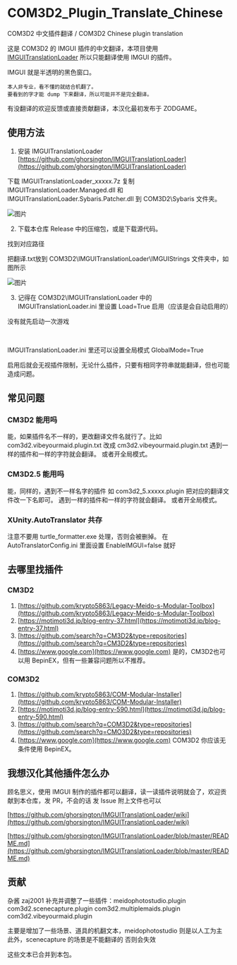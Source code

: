 # COM3D2_Plugin_Translate_Chinese
COM3D2 中文插件翻译 / COM3D2 Chinese plugin translation


这是 COM3D2 的 IMGUI 插件的中文翻译，本项目使用 [IMGUITranslationLoader](https://github.com/ghorsington/IMGUITranslationLoader) 所以只能翻译使用 IMGUI 的插件。

IMGUI 就是半透明的黑色窗口。

```
本人非专业，看不懂的就结合机翻了。
要看到的字才能 dump 下来翻译，所以可能并不是完全翻译。
```
有没翻译的欢迎反馈或直接贡献翻译，本汉化最初发布于 ZODGAME。

## 使用方法

1. 安装 IMGUITranslationLoader
[https://github.com/ghorsington/IMGUITranslationLoader](https://github.com/ghorsington/IMGUITranslationLoader)

下载 IMGUITranslationLoader_xxxxx.7z
复制 IMGUITranslationLoader.Managed.dll 和 IMGUITranslationLoader.Sybaris.Patcher.dll 到 COM3D2\Sybaris 文件夹。

![图片](https://github.com/user-attachments/assets/5f91581c-30e8-4a6e-9fb7-7112fe33a9cf)


2. 下载本仓库 Release 中的压缩包，或是下载源代码。

找到对应路径

把翻译.txt放到 COM3D2\IMGUITranslationLoader\IMGUIStrings 文件夹中，如图所示

![图片](https://github.com/user-attachments/assets/a0f0a057-47ed-42d1-ac3e-90668b48cb01)

3. 记得在 COM3D2\IMGUITranslationLoader 中的 IMGUITranslationLoader.ini 里设置 Load=True 启用（应该是会自动启用的）

没有就先启动一次游戏

<br>

IMGUITranslationLoader.ini 里还可以设置全局模式 GlobalMode=True

启用后就会无视插件限制，无论什么插件，只要有相同字符串就能翻译，但也可能造成问题。

## 常见问题

### CM3D2 能用吗
能，如果插件名不一样的，更改翻译文件名就行了。比如 com3d2.vibeyourmaid.plugin.txt 改成 cm3d2.vibeyourmaid.plugin.txt
遇到一样的插件和一样的字符就会翻译。
或者开全局模式。


### CM3D2.5 能用吗
能，同样的，遇到不一样名字的插件 如 com3d2_5.xxxxx.plugin 把对应的翻译文件改一下名即可。
遇到一样的插件和一样的字符就会翻译。
或者开全局模式。


### XUnity.AutoTranslator 共存
注意不要用 turtle_formatter.exe 处理，否则会被删掉。
在 AutoTranslatorConfig.ini 里面设置 EnableIMGUI=false 就好

## 去哪里找插件

### CM3D2
1. [https://github.com/krypto5863/Legacy-Meido-s-Modular-Toolbox](https://github.com/krypto5863/Legacy-Meido-s-Modular-Toolbox)
2. [https://motimoti3d.jp/blog-entry-37.html](https://motimoti3d.jp/blog-entry-37.html)
3. [https://github.com/search?q=CM3D2&type=repositories](https://github.com/search?q=CM3D2&type=repositories)
4. [https://www.google.com](https://www.google.com)
是的，CM3D2也可以用 BepinEX，但有一些兼容问题所以不推荐。

### COM3D2
1. [https://github.com/krypto5863/COM-Modular-Installer](https://github.com/krypto5863/COM-Modular-Installer)
2. [https://motimoti3d.jp/blog-entry-590.html](https://motimoti3d.jp/blog-entry-590.html)
3. [https://github.com/search?q=COM3D2&type=repositories](https://github.com/search?q=CMO3D2&type=repositories)
4. [https://www.google.com](https://www.google.com)
COM3D2 你应该无条件使用 BepinEX。


## 我想汉化其他插件怎么办
顾名思义，使用 IMGUI 制作的插件都可以翻译，读一读插件说明就会了，欢迎贡献到本仓库，发 PR，不会的话 发 Issue 附上文件也可以

[https://github.com/ghorsington/IMGUITranslationLoader/wiki](https://github.com/ghorsington/IMGUITranslationLoader/wiki)

[https://github.com/ghorsington/IMGUITranslationLoader/blob/master/README.md](https://github.com/ghorsington/IMGUITranslationLoader/blob/master/README.md)


## 贡献

杂酱 zaj2001 补充并调整了一些插件：meidophotostudio.plugin      com3d2.scenecapture.plugin   com3d2.multiplemaids.plugin    com3d2.vibeyourmaid.plugin

主要是增加了一些场景、道具的机翻文本，meidophotostudio 则是以人工为主 此外，scenecapture 的场景是不能翻译的 否则会失效

这些文本已合并到本包。
